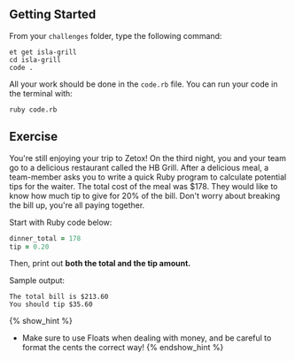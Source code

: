## Getting Started

From your `challenges` folder, type the following command:

```
et get isla-grill
cd isla-grill
code .
```

All your work should be done in the `code.rb` file. You can run your code in the terminal with:

```
ruby code.rb
```

## Exercise

You're still enjoying your trip to Zetox! On the third night, you and your
team go to a delicious restaurant called the HB Grill. After a delicious meal,
a team-member asks you to write a quick Ruby program to calculate potential tips
for the waiter. The total cost of the meal was $178. They would like to know
how much tip to give for 20% of the bill. Don't worry about breaking the bill up, you're all paying together.

Start with Ruby code below:

```ruby
dinner_total = 178
tip = 0.20
```
Then, print out **both the total and the tip amount.**  

Sample output:

```no-highlight
The total bill is $213.60
You should tip $35.60
```

{% show_hint %}
- Make sure to use Floats when dealing with money, and be careful to format the cents the correct way!
{% endshow_hint %}
